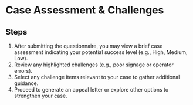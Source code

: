 # Case Assessment & Challenges

## Steps

1. After submitting the questionnaire, you may view a brief case assessment indicating your potential success level (e.g., High, Medium, Low).  
2. Review any highlighted challenges (e.g., poor signage or operator errors).  
3. Select any challenge items relevant to your case to gather additional guidance.  
4. Proceed to generate an appeal letter or explore other options to strengthen your case.